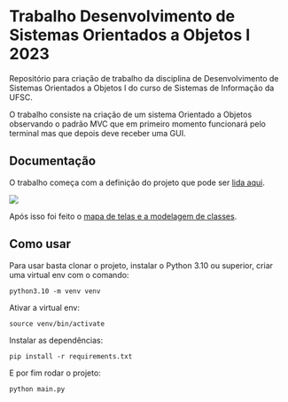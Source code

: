 # Trabalho Desenvolvimento de Sistemas Orientados a Objetos I 2023

Repositório para criação de trabalho da disciplina de Desenvolvimento de Sistemas Orientados a Objetos I do curso de Sistemas de Informação da UFSC.

O trabalho consiste na criação de um sistema Orientado a Objetos observando o padrão MVC que em primeiro momento funcionará pelo terminal mas que depois deve receber uma GUI.

## Documentação

O trabalho começa com a definição do projeto que pode ser [lida aqui]().

![](https://github.com/GuiJR777/trabalho_dsoo_2023/blob/main/images/logo.png)

Após isso foi feito o [mapa de telas e a modelagem de classes](https://miro.com/app/board/uXjVMZAc4QA=/?share_link_id=995939172948).


## Como usar

Para usar basta clonar o projeto, instalar o Python 3.10 ou superior, criar uma virtual env com o comando:

```shell
python3.10 -m venv venv
```

Ativar a virtual env:

```shell
source venv/bin/activate
```

Instalar as dependências:

```shell
pip install -r requirements.txt
```

E por fim rodar o projeto:

```shell
python main.py
```
